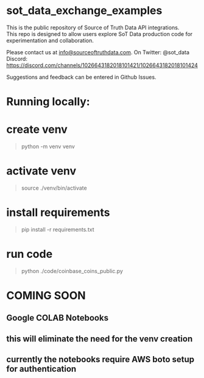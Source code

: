 # sot_data_exchange_examples

This is the public repository of Source of Truth Data API integrations.  
This repo is designed to allow users explore SoT Data production code for experimentation and collaboration.

Please contact us at info@sourceoftruthdata.com.  On 
Twitter: @sot_data
Discord: https://discord.com/channels/1026643182018101421/1026643182018101424


Suggestions and feedback can be entered in Github Issues.

# Running locally:

# create venv
>python -m venv venv

# activate venv
>source ./venv/bin/activate

# install requirements
>pip install -r requirements.txt

# run code
>python ./code/coinbase_coins_public.py


# COMING SOON
## Google COLAB Notebooks
## this will eliminate the need for the venv creation

## currently the notebooks require AWS boto setup for authentication

